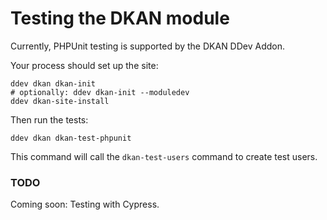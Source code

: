 # Testing the DKAN module

Currently, PHPUnit testing is supported by the DKAN DDev Addon.

Your process should set up the site:

    ddev dkan dkan-init
    # optionally: ddev dkan-init --moduledev
    ddev dkan-site-install

Then run the tests:

    ddev dkan dkan-test-phpunit

This command will call the `dkan-test-users` command to create test users.

### TODO

Coming soon: Testing with Cypress.
